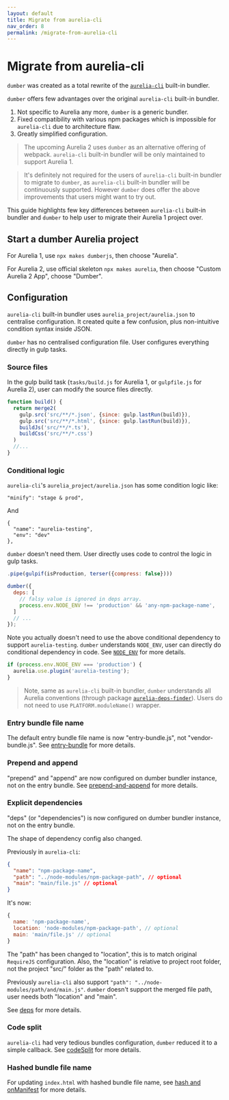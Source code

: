 ```yaml
---
layout: default
title: Migrate from aurelia-cli
nav_order: 8
permalink: /migrate-from-aurelia-cli
---
```


# Migrate from aurelia-cli

`dumber` was created as a total rewrite of the [`aurelia-cli`](https://github.com/aurelia/cli) built-in bundler.

`dumber` offers few advantages over the original `aurelia-cli` built-in bundler.

1. Not specific to Aurelia any more, `dumber` is a generic bundler.
2. Fixed compatibility with various npm packages which is impossible for `aurelia-cli` due to architecture flaw.
3. Greatly simplified configuration.

> The upcoming Aurelia 2 uses `dumber` as an alternative offering of webpack. `aurelia-cli` built-in bundler will be only maintained to support Aurelia 1.

> It's definitely not required for the users of `aurelia-cli` built-in bundler to migrate to `dumber`, as `aurelia-cli` built-in bundler will be continuously supported. However `dumber` does offer the above improvements that users might want to try out.

This guide highlights few key differences between `aurelia-cli` built-in bundler and `dumber` to help user to migrate their Aurelia 1 project over.

## Start a dumber Aurelia project

For Aurelia 1, use `npx makes dumberjs`, then choose "Aurelia".

For Aurelia 2, use official skeleton `npx makes aurelia`, then choose "Custom Aurelia 2 App", choose "Dumber".

## Configuration

`aurelia-cli` built-in bundler uses `aurelia_project/aurelia.json` to centralise configuration. It created quite a few confusion, plus non-intuitive condition syntax inside JSON.

`dumber` has no centralised configuration file. User configures everything directly in gulp tasks.

### Source files

In the gulp build task (`tasks/build.js` for Aurelia 1, or `gulpfile.js` for Aurelia 2), user can modify the source files directly.

```js
function build() {
  return merge2(
    gulp.src('src/**/*.json', {since: gulp.lastRun(build)}),
    gulp.src('src/**/*.html', {since: gulp.lastRun(build)}),
    buildJs('src/**/*.ts'),
    buildCss('src/**/*.css')
  )
  //...
}
```

### Conditional logic

`aurelia-cli`'s `aurelia_project/aurelia.json` has some condition logic like:

```
"minify": "stage & prod",
```

And
```
{
  "name": "aurelia-testing",
  "env": "dev"
},
```

`dumber` doesn't need them. User directly uses code to control the logic in gulp tasks.

```js
.pipe(gulpif(isProduction, terser({compress: false})))
```

```js
dumber({
  deps: [
    // falsy value is ignored in deps array.
    process.env.NODE_ENV !== 'production' && 'any-npm-package-name',
  ]
  // ...
});
```

Note you actually doesn't need to use the above conditional dependency to support `aurelia-testing`. `dumber` understands `NODE_ENV`, user can directly do conditional dependency in code. See [`NODE_ENV`](./node-env) for more details.

```js
if (process.env.NODE_ENV === 'production') {
  aurelia.use.plugin('aurelia-testing');
}
```

> Note, same as `aurelia-cli` built-in bundler, `dumber` understands all Aurelia conventions (through package [`aurelia-deps-finder`](https://github.com/dumberjs/aurelia-deps-finder)). Users do not need to use `PLATFORM.moduleName()` wrapper.

### Entry bundle file name

The default entry bundle file name is now "entry-bundle.js", not "vendor-bundle.js". See [entry-bundle](./options/entry-bundle) for more details.

### Prepend and append

"prepend" and "append" are now configured on dumber bundler instance, not on the entry bundle. See [prepend-and-append](./options/prepend-and-append) for more details.

### Explicit dependencies

"deps" (or "dependencies") is now configured on dumber bundler instance, not on the entry bundle.

The shape of dependency config also changed.

Previously in `aurelia-cli`:

```json
{
  "name": "npm-package-name",
  "path": "../node-modules/npm-package-path", // optional
  "main": "main/file.js" // optional
}
```

It's now:

```js
{
  name: 'npm-package-name',
  location: 'node-modules/npm-package-path', // optional
  main: 'main/file.js' // optional
}
```

The "path" has been changed to "location", this is to match original `RequireJS` configuration. Also, the "location" is relative to project root folder, not the project "src/" folder as the "path" related to.

Previously `aurelia-cli` also support `"path": "../node-modules/path/and/main.js"`. `dumber` doesn't support the merged file path, user needs both "location" and "main".

See [deps](./options/deps) for more details.

### Code split

`aurelia-cli` had very tedious bundles configuration, `dumber` reduced it to a simple callback. See [codeSplit](./options/code-split) for more details.

### Hashed bundle file name

For updating `index.html` with hashed bundle file name, see [hash and onManifest](./opions/hash-and-on-manifest) for more details.

